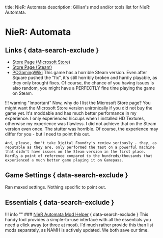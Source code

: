 title: NieR: Automata
description: Gillian's mod and/or tools list for NieR: Automata.

# NieR: Automata

## Links { data-search-exclude }
- [Store Page (Microsoft Store)](https://www.xbox.com/en-US/games/store/nierautomata-become-as-gods-edition/BPPZVT8BZ15N)
- [Store Page (Steam)](https://store.steampowered.com/app/524220/)
- [PCGamingWiki](https://www.pcgamingwiki.com/wiki/Nier:_Automata)
This game has a horrible Steam version. Even after Square pushed the "fix", it's still horribly broken and hardly playable, as they only brought fixes. Of course, the chance of you having issues is also random, you might have a PERFECTLY fine time playing the game on Steam. 

!!! warning "Important"
    Now, why do I list the Microsoft Store page? You might want the Microsoft Store version unironically if you did not buy the game yet. It's moddable and has much better performance in my experience. I only experienced hiccups when I installed HD Textures, otherwise my experience was flawless. I did not achieve that on the Steam version even once. The stutter was horrible. Of course, the experience may differ for you - but I need to point this out.
    
    And, please, don't take Digital Foundry's review seriously - they, as reputable as they are, only performed the test on a powerful machine that didn't have issues on the Steam version in the first place. Hardly a point of reference compared to the hundreds/thousands that experienced a much better game playing it on Gamepass.

## Game Settings { data-search-exclude }
Ran maxed settings. Nothing specific to point out.

## Essentials { data-search-exclude }
!!! info ""
    ### [NieR Automata Mod Helper](https://www.nexusmods.com/nierautomata/mods/140) { data-search-exclude }
    This handy tool provides a simple-to-use interface with all the essentials you need a click away (or three at most). I'd much rather provide this than list mods separately, as NAMH is actively updated. We both save our time.